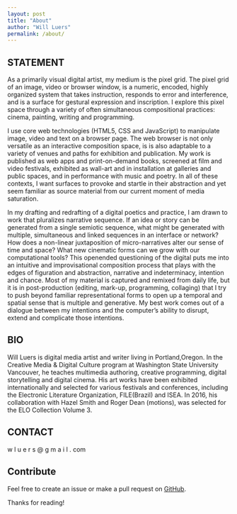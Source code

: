 ```yaml
---
layout: post
title: "About"
author: "Will Luers"
permalink: /about/
---
```


## STATEMENT
As a primarily visual digital artist, my medium is the pixel grid. The pixel grid of an image, video or browser window, is a numeric, encoded, highly organized system that takes instruction, responds to error and interference, and is a surface for gestural expression and inscription. I explore this pixel space through a variety of often simultaneous compositional practices: cinema, painting, writing and programming.

I use core web technologies (HTML5, CSS and JavaScript) to manipulate image, video and text on a browser page. The web browser is not only versatile as an interactive composition space, is is also adaptable to a variety of venues and paths for exhibition and publication. My work is published as web apps and print-on-demand books, screened at film and video festivals, exhibited as wall-art and in installation at galleries and public spaces, and in performance with music and poetry. In all of these contexts, I want surfaces to provoke and startle in their abstraction and yet seem familiar as source material from our current moment of media saturation.

In my drafting and redrafting of a digital poetics and practice, I am drawn to work that pluralizes narrative sequence. If an idea or story can be generated from a single semiotic sequence, what might be generated with multiple, simultaneous and linked sequences in an interface or network? How does a non-linear juxtaposition of micro-narratives alter our sense of time and space? What new cinematic forms can we grow with our computational tools? This openended questioning of the digital puts me into an intuitive and improvisational composition process that plays with the edges of figuration and abstraction, narrative and indeterminacy, intention and chance. Most of my material is captured and remixed from daily life, but it is in post-production (editing, mark-up, programming, collaging) that I try to push beyond familiar representational forms to open up a temporal and spatial sense that is multiple and generative. My best work comes out of a dialogue between my intentions and the computer’s ability to disrupt, extend and complicate those intentions.

## BIO
Will Luers is digital media artist and writer living in Portland,Oregon. In the Creative Media & Digital Culture program at Washington State University Vancouver, he teaches multimedia authoring, creative programming, digital storytelling and digital cinema. His art works have been exhibited internationally and selected for various festivals and conferences, including the Electronic Literature Organization, FILE(Brazil) and ISEA. In 2016, his collaboration with Hazel Smith and Roger Dean (motions), was selected for the ELO Collection Volume 3.

## CONTACT
w l u e r s @ g m a i l . com 


## Contribute
Feel free to create an issue or make a pull request on [GitHub](https://github.com/chesterhow/tale).

Thanks for reading!
